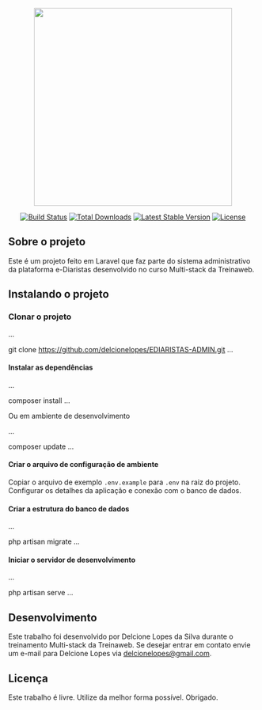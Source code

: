 <p align="center"><a href="https://laravel.com" target="_blank"><img src="https://raw.githubusercontent.com/laravel/art/master/logo-lockup/5%20SVG/2%20CMYK/1%20Full%20Color/laravel-logolockup-cmyk-red.svg" width="400"></a></p>

<p align="center">
<a href="https://travis-ci.org/laravel/framework"><img src="https://travis-ci.org/laravel/framework.svg" alt="Build Status"></a>
<a href="https://packagist.org/packages/laravel/framework"><img src="https://img.shields.io/packagist/dt/laravel/framework" alt="Total Downloads"></a>
<a href="https://packagist.org/packages/laravel/framework"><img src="https://img.shields.io/packagist/v/laravel/framework" alt="Latest Stable Version"></a>
<a href="https://packagist.org/packages/laravel/framework"><img src="https://img.shields.io/packagist/l/laravel/framework" alt="License"></a>
</p>

## Sobre o projeto
Este é um projeto feito em Laravel que faz parte do sistema administrativo da plataforma e-Diaristas desenvolvido no curso Multi-stack da Treinaweb.

## Instalando o projeto

### Clonar o projeto

...

git clone https://github.com/delcionelopes/EDIARISTAS-ADMIN.git
...

#### Instalar as dependências

...

composer install
...

Ou em ambiente de desenvolvimento

...

composer update
...

#### Criar o arquivo de configuração de ambiente

Copiar o arquivo de exemplo `.env.example` para `.env` na raiz do projeto. Configurar os detalhes da aplicação e conexão com o banco de dados.

#### Criar a estrutura do banco de dados

...

php artisan migrate
...

#### Iniciar o servidor de desenvolvimento

...

php artisan serve
...

## Desenvolvimento

Este trabalho foi desenvolvido por Delcione Lopes da Silva durante o treinamento Multi-stack da Treinaweb. Se desejar entrar em contato envie um e-mail para Delcione Lopes via [delcionelopes@gmail.com](mailto:delcionelopes@gmail.com). 

## Licença

Este trabalho é livre. Utilize da melhor forma possível. Obrigado.
